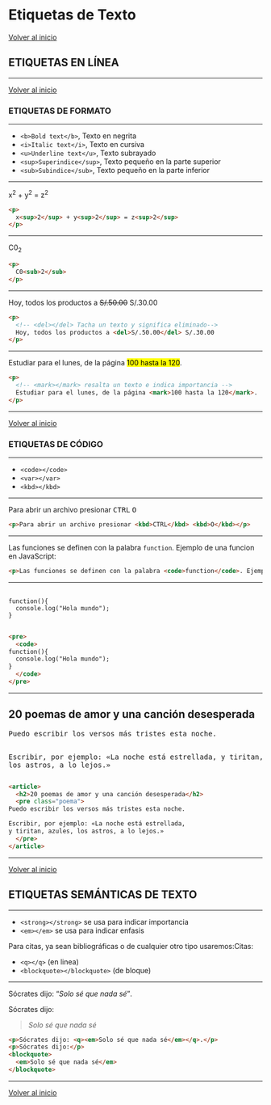 # Etiquetas de Texto

[Volver al inicio](#-Etiquetas-de-Texto)

## ETIQUETAS EN LÍNEA
---------------------------------------------------------------------------

[Volver al inicio](#-Etiquetas-de-Texto)

### ETIQUETAS DE FORMATO
---------------------------------------------------------------------------

* `<b>Bold text</b>`,  Texto en negrita
* `<i>Italic text</i>`,  Texto en cursiva
* `<u>Underline text</u>`,  Texto subrayado 
* `<sup>Superindice</sup>`,  Texto pequeño en la parte superior
* `<sub>Subindice</sub>`,  Texto pequeño en la parte inferior

---------------------------------------------------------------------------

<p>
  x<sup>2</sup> + y<sup>2</sup> = z<sup>2</sup>
</p>

```html
<p>
  x<sup>2</sup> + y<sup>2</sup> = z<sup>2</sup>
</p>
```

---------------------------------------------------------------------------

<p>
  C0<sub>2</sub>
</p>

```html
<p>
  C0<sub>2</sub>
</p>
```

---------------------------------------------------------------------------

<p>
  <!-- <del></del> Tacha un texto y significa eliminado-->
  Hoy, todos los productos a <del>S/.50.00</del> S/.30.00
</p>

```html
<p>
  <!-- <del></del> Tacha un texto y significa eliminado-->
  Hoy, todos los productos a <del>S/.50.00</del> S/.30.00
</p>
```

---------------------------------------------------------------------------

<p>
  <!-- <mark></mark> resalta un texto e indica importancia -->
  Estudiar para el lunes, de la página <mark>100 hasta la 120</mark>.
</p>

```html
<p>
  <!-- <mark></mark> resalta un texto e indica importancia -->
  Estudiar para el lunes, de la página <mark>100 hasta la 120</mark>.
</p>
```

---------------------------------------------------------------------------

[Volver al inicio](#-Etiquetas-de-Texto)

### ETIQUETAS DE CÓDIGO
---------------------------------------------------------------------------

* `<code></code>`
* `<var></var>`
* `<kbd></kbd>`

---------------------------------------------------------------------------

<p>Para abrir un archivo presionar <kbd>CTRL</kbd> <kbd>O</kbd></p>

```html
<p>Para abrir un archivo presionar <kbd>CTRL</kbd> <kbd>O</kbd></p>
```

---------------------------------------------------------------------------

<p>Las funciones se definen con la palabra <code>function</code>. Ejemplo de una funcion en JavaScript:</p>

```html
<p>Las funciones se definen con la palabra <code>function</code>. Ejemplo de una funcion en JavaScript:</p>
```

---------------------------------------------------------------------------

<pre>
  <code>
function(){
  console.log("Hola mundo");
}
  </code>
</pre>

```html
<pre>
  <code>
function(){
  console.log("Hola mundo");
}
  </code>
</pre>
```

---------------------------------------------------------------------------

<article>
  <h2>20 poemas de amor y una canción desesperada</h2>
  <pre class="poema">
Puedo escribir los versos más tristes esta noche. 

Escribir, por ejemplo: «La noche está estrellada, 
y tiritan, azules, los astros, a lo lejos.» 
  </pre>
</article>

```html
<article>
  <h2>20 poemas de amor y una canción desesperada</h2>
  <pre class="poema">
Puedo escribir los versos más tristes esta noche. 

Escribir, por ejemplo: «La noche está estrellada, 
y tiritan, azules, los astros, a lo lejos.» 
  </pre>
</article>
```

---------------------------------------------------------------------------

[Volver al inicio](#-Etiquetas-de-Texto)

## ETIQUETAS SEMÁNTICAS DE TEXTO
---------------------------------------------------------------------------

* `<strong></strong>` se usa para indicar importancia
* `<em></em>` se usa para indicar enfasis
        
Para citas, ya sean bibliográficas o de cualquier otro tipo usaremos:Citas:

* `<q></q>` (en linea)
* `<blockquote></blockquote>` (de bloque)

---------------------------------------------------------------------------

<p>Sócrates dijo: <q><em>Solo sé que nada sé</em></q>.</p>
<p>Sócrates dijo:</p>
<blockquote>
  <em>Solo sé que nada sé</em>
</blockquote>

```html
<p>Sócrates dijo: <q><em>Solo sé que nada sé</em></q>.</p>
<p>Sócrates dijo:</p>
<blockquote>
  <em>Solo sé que nada sé</em>
</blockquote>
```

---------------------------------------------------------------------------

[Volver al inicio](#-Etiquetas-de-Texto)